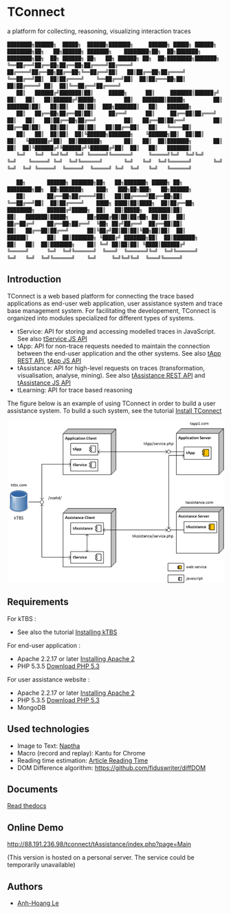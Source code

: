 TConnect
========

a platform for collecting, reasoning, visualizing interaction traces 
``` 
████████╗██████╗  █████╗  ██████╗███████╗     ██████╗ █████╗ ██████╗ ████████╗██╗   ██╗██████╗ ███████╗    ████████╗██╗  ██╗███████╗    ████████╗██╗  ██╗ ██████╗ ██╗   ██╗ ██████╗ ██╗  ██╗████████╗███████╗    
╚══██╔══╝██╔══██╗██╔══██╗██╔════╝██╔════╝    ██╔════╝██╔══██╗██╔══██╗╚══██╔══╝██║   ██║██╔══██╗██╔════╝    ╚══██╔══╝██║  ██║██╔════╝    ╚══██╔══╝██║  ██║██╔═══██╗██║   ██║██╔════╝ ██║  ██║╚══██╔══╝██╔════╝    
   ██║   ██████╔╝███████║██║     █████╗      ██║     ███████║██████╔╝   ██║   ██║   ██║██████╔╝█████╗         ██║   ███████║█████╗         ██║   ███████║██║   ██║██║   ██║██║  ███╗███████║   ██║   ███████╗    
   ██║   ██╔══██╗██╔══██║██║     ██╔══╝      ██║     ██╔══██║██╔═══╝    ██║   ██║   ██║██╔══██╗██╔══╝         ██║   ██╔══██║██╔══╝         ██║   ██╔══██║██║   ██║██║   ██║██║   ██║██╔══██║   ██║   ╚════██║    
   ██║   ██║  ██║██║  ██║╚██████╗███████╗    ╚██████╗██║  ██║██║        ██║   ╚██████╔╝██║  ██║███████╗       ██║   ██║  ██║███████╗       ██║   ██║  ██║╚██████╔╝╚██████╔╝╚██████╔╝██║  ██║   ██║   ███████║    
   ╚═╝   ╚═╝  ╚═╝╚═╝  ╚═╝ ╚═════╝╚══════╝     ╚═════╝╚═╝  ╚═╝╚═╝        ╚═╝    ╚═════╝ ╚═╝  ╚═╝╚══════╝       ╚═╝   ╚═╝  ╚═╝╚══════╝       ╚═╝   ╚═╝  ╚═╝ ╚═════╝  ╚═════╝  ╚═════╝ ╚═╝  ╚═╝   ╚═╝   ╚══════╝    
                                                                                                                                                                                                                 
   ██╗       ██████╗ ███████╗██╗   ██╗███████╗ █████╗ ██╗         ████████╗██╗  ██╗███████╗    ███╗   ███╗██╗███╗   ██╗██████╗                                                                                   
   ██║       ██╔══██╗██╔════╝██║   ██║██╔════╝██╔══██╗██║         ╚══██╔══╝██║  ██║██╔════╝    ████╗ ████║██║████╗  ██║██╔══██╗                                                                                  
████████╗    ██████╔╝█████╗  ██║   ██║█████╗  ███████║██║            ██║   ███████║█████╗      ██╔████╔██║██║██╔██╗ ██║██║  ██║                                                                                  
██╔═██╔═╝    ██╔══██╗██╔══╝  ╚██╗ ██╔╝██╔══╝  ██╔══██║██║            ██║   ██╔══██║██╔══╝      ██║╚██╔╝██║██║██║╚██╗██║██║  ██║                                                                                  
██████║      ██║  ██║███████╗ ╚████╔╝ ███████╗██║  ██║███████╗       ██║   ██║  ██║███████╗    ██║ ╚═╝ ██║██║██║ ╚████║██████╔╝                                                                                  
╚═════╝      ╚═╝  ╚═╝╚══════╝  ╚═══╝  ╚══════╝╚═╝  ╚═╝╚══════╝       ╚═╝   ╚═╝  ╚═╝╚══════╝    ╚═╝     ╚═╝╚═╝╚═╝  ╚═══╝╚═════╝     
``` 

Introduction
------------

TConnect is a web based platform for connecting the trace based applications as end-user web application, user assistance system and trace base management system. 
For facilitating the developement, TConnect is organized into modules specialized for different types of systems.  

* tService: API for storing and accessing modelled traces in JavaScript. 
See also [tService JS API](https://rawgithub.com/ahle/tconnect/master/doc/js-api/index_tservice.html)
* tApp: API for non-trace requests needed to maintain the connection between the end-user application and the other systems.
See also [tApp REST API](https://rawgithub.com/ahle/tconnect/master/doc/rest-api/index_tapp.html),
[tApp JS API](https://rawgithub.com/ahle/tconnect/master/doc/js-api/index_tapp.html)
* tAssistance: API for high-level requests on traces (transformation, visualisation, analyse, mining).
See also [tAssistance REST API](https://rawgithub.com/ahle/tconnect/master/doc/rest-api/index.html)
and [tAssistance JS API](https://rawgithub.com/ahle/tconnect/master/doc/js-api/index_tassistance.html)
* tLearning: API for trace based reasoning



The figure below is an example of using TConnect in order to build a user assistance system. 
To build a such system, see the tutorial [Install TConnect](doc/tut_setup.md)

![Tconnect architecture](docs/img/tconnect_archi.png)

Requirements
------------

For kTBS : 
* See also the tutorial [Installing kTBS ](https://kernel-for-trace-based-systems.readthedocs.org/en/latest/tutorials/install.html)

For end-user application : 
* Apache 2.2.17 or later [Installing Apache 2](http://httpd.apache.org/download.cgi)
* PHP 5.3.5 [Download PHP 5.3](http://php.net/downloads.php)

For user assistance website :
* Apache 2.2.17 or later [Installing Apache 2](http://httpd.apache.org/download.cgi)
* PHP 5.3.5 [Download PHP 5.3](http://php.net/downloads.php)
* MongoDB

Used technologies
------
* Image to Text: [Naptha](http://projectnaptha.com/)
* Macro (record and replay): Kantu for Chrome
* Reading time estimation: [Article Reading Time]()
* DOM Difference algorithm: https://github.com/fiduswriter/diffDOM

Documents
--------
[Read thedocs](http://tconnect.readthedocs.io/en/latest/index.html)

Online Demo
----
http://88.191.236.98/tconnect/tAssistance/index.php?page=Main 

(This version is hosted on a personal server. The service could be temporarily unavailable)

Authors
-------
-  [Anh-Hoang Le](https://github.com/ahle)


